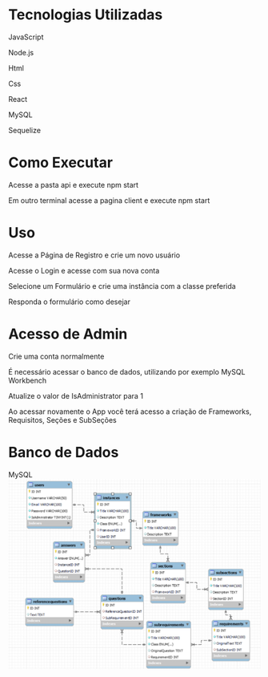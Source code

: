 # Tecnologias Utilizadas
JavaScript

Node.js

Html

Css

React

MySQL

Sequelize


# Como Executar
Acesse a pasta api e execute npm start

Em outro terminal acesse a pagina client e execute npm start

# Uso
Acesse a Página de Registro e crie um novo usuário

Acesse o Login e acesse com sua nova conta

Selecione um Formulário e crie uma instância com a classe preferida

Responda o formulário como desejar

# Acesso de Admin
Crie uma conta normalmente

É necessário acessar o banco de dados, utilizando por exemplo MySQL Workbench

Atualize o valor de IsAdministrator para 1

Ao acessar novamente o App você terá acesso a criação de Frameworks, Requisitos, Seções e SubSeções

# Banco de Dados
MySQL
![DataBase Diagram](https://github.com/gabrielliman/FrameworkGeoAnsata/blob/master/DatabaseDiagram.png)
